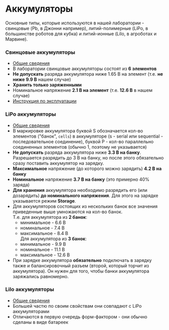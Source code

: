 # Аккумуляторы
Основные типы, которые используются в нашей лаборатории - свинцовые (Pb, в Джонни например), литий-полимерные (LiPo,
в большинстве роботов для кубка) и литий-ионные (LiIo, в агроботах и Марвине).

### Свинцовые аккумуляторы
- [Общие сведения](https://ru.wikipedia.org/wiki/%D0%A1%D0%B2%D0%B8%D0%BD%D1%86%D0%BE%D0%B2%D0%BE-%D0%BA%D0%B8%D1%81%D0%BB%D0%BE%D1%82%D0%BD%D1%8B%D0%B9_%D0%B0%D0%BA%D0%BA%D1%83%D0%BC%D1%83%D0%BB%D1%8F%D1%82%D0%BE%D1%80)  
- В лаборатории свинцовые аккумуляторы состоят из **6 элементов**
- **Не допускать** разряда аккумулятора ниже 1.65 В на элемент (т.е. **не ниже 9.9 В** нашем случае)
- **Хранить только заряженными**
- Номинальное напряжение **2.1 В на элемент** (т.е. **12.6 В** в нашем случае)
- [Инструкция по эксплуатации](https://static.chipdip.ru/lib/109/DOC001109024.pdf)

### LiPo аккумуляторы
- [Общие сведения](http://rcsearch.ru/wiki/LiPo-%D0%B0%D0%BA%D0%BA%D1%83%D0%BC%D1%83%D0%BB%D1%8F%D1%82%D0%BE%D1%80)
- В маркировке аккумулятора буквой S обозначается кол-во элементов ("банок", `cells`) в аккумуляторе (s - serial или 
sequential - последовательное соединение), буквой P - кол-во параллельно соединенных элементов (обычно 1, поэтому 
не указывается)
- **Не допускать** разряда аккумулятора ниже **3.3 В на банку**. Разрешается разрядить до 3 В на банку, но после этого
обязательно сразу поставить аккумулятор на зарядку.
- **Максимальное** напряжение (до которого можно зарядить) **4.2 В на банку**
- **Номинальное** напряжение **3.7 В на банку** (это примерно 40% заряда)
- **Для хранения** аккумулятора необходимо разрядить его (или дозарядить) **до номинального напряжения**. Для этого на 
зарядке указывается режим **Storage**.
- Для аккумуляторов состоящих из нескольких банок все значения приведенные выше умножаются на кол-во банок.   
  Т.е. для аккумулятора из **2 банок**:
  - минимальное - 6.6 В
  - номинальное - 7.4 В
  - максимальное - 8.4 В  
  Для аккумулятора из **3 банок**:
  - минимальное - 9.9 В
  - номинальное - 11.1 В
  - максимальное - 12.6 В
- При зарядке аккумулятора **обязательно** подключать в зарядку также и балансировочный разъем (второй, который торчит
  из аккумулятора). Он нужен для того, чтобы банки аккумулятора заряжались равномерно.

### LiIo аккумуляторы
- [Общие сведения](https://ru.wikipedia.org/wiki/%D0%9B%D0%B8%D1%82%D0%B8%D0%B9-%D0%B8%D0%BE%D0%BD%D0%BD%D1%8B%D0%B9_%D0%B0%D0%BA%D0%BA%D1%83%D0%BC%D1%83%D0%BB%D1%8F%D1%82%D0%BE%D1%80)
- Большей частю по своим свойствам они совпадают с LiPo аккумуляторами
- Отличаются в первую очередь форм-фактором - они обычно сделаны в виде батареек